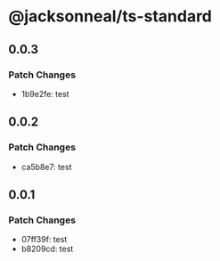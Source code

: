 # @jacksonneal/ts-standard

## 0.0.3

### Patch Changes

- 1b9e2fe: test

## 0.0.2

### Patch Changes

- ca5b8e7: test

## 0.0.1

### Patch Changes

- 07ff39f: test
- b8209cd: test
